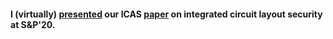 #### I (virtually) <a href="https://www.youtube.com/watch?v=cBME5aUhPeY">presented</a> our **ICAS** <a href="{{ site_url }}/pubs/icas/icas-oakland-20.pdf">paper</a> on integrated circuit layout security at S&P'20.
